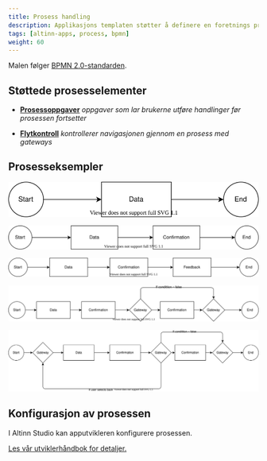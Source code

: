 ```yaml
---
title: Prosess handling
description: Applikasjons templaten støtter å definere en foretnings prosess for digitale tjenester
tags: [altinn-apps, process, bpmn]
weight: 60
---
```


Malen følger [BPMN 2.0-standarden](https://www.bpmn.org/).

## Støttede prosesselementer

* [__Prosessoppgaver__](tasks) _oppgaver som lar brukerne utføre handlinger før prosessen fortsetter_

* [__Flytkontroll__](flowcontrol) _kontrollerer navigasjonen gjennom en prosess med gateways_

## Prosesseksempler

![Enkel prosess](process1.drawio.svg "En prosess med en dataoppgave")

![Enkel prosess](process2.drawio.svg "En prosess med data- og bekreftelsesoppgaver")

![Enkel prosess](process3.drawio.svg "En prosess med data-, bekreftelses- og tilbakemeldingsoppgave")

![Enkel prosess](process4.drawio.svg "En prosess med data og bekreftelser og valgfri bekreftelse")

![Enkel prosess](process5.drawio.svg "En prosess med data og bekreftelse og valgfri bekreftelse med mulighet til å gå tilbake til dataoppgaven")

## Konfigurasjon av prosessen

I Altinn Studio kan apputvikleren konfigurere prosessen.

[Les vår utviklerhåndbok for detaljer.](../../../../altinn-studio/reference/configuration/process/)